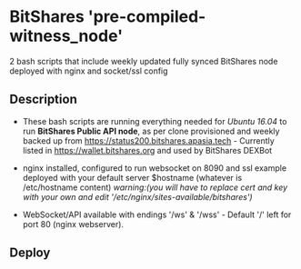 # BitShares 'pre-compiled-witness_node'
2 bash scripts that include weekly updated fully synced BitShares node deployed with nginx and socket/ssl config

## Description

- These bash scripts are running everything needed for *Ubuntu 16.04* to run **BitShares Public API node**, as per clone provisioned and weekly backed up from https://status200.bitshares.apasia.tech - Currently listed in https://wallet.bitshares.org and used by BitShares DEXBot

- nginx installed, configured to run websocket on 8090 and ssl example deployed with your default server $hostname (whatever is /etc/hostname content)
*warning:(you will have to replace cert and key with your own and edit '/etc/nginx/sites-available/bitshares')*

- WebSocket/API available with endings '/ws' & '/wss' - Default '/' left for port 80 (nginx webserver).

## Deploy



